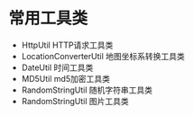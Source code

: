 # 常用工具类
 - HttpUtil HTTP请求工具类
 - LocationConverterUtil 地图坐标系转换工具类
 - DateUtil 时间工具类
 - MD5Util md5加密工具类
 - RandomStringUtil 随机字符串工具类
  - RandomStringUtil 图片工具类